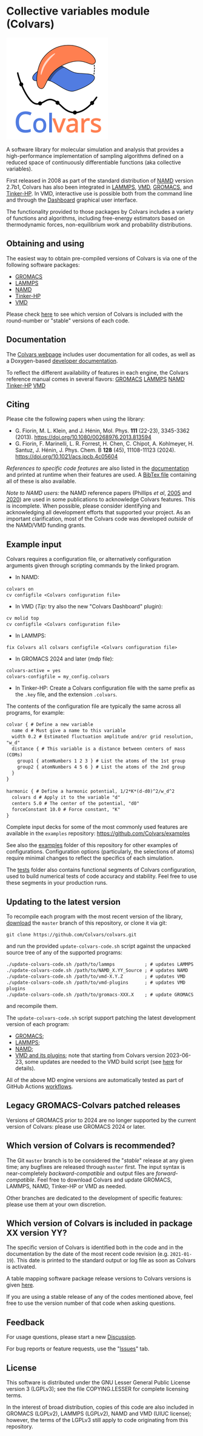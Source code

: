 # Collective variables module (Colvars)

![Colvars logo](doc/logo/colvars-logo.svg)

A software library for molecular simulation and analysis that provides a high-performance implementation of sampling algorithms defined on a reduced space of continuously differentiable functions (aka collective variables).

First released in 2008 as part of the standard distribution of [NAMD](https://www.ks.uiuc.edu/Research/namd/) version 2.7b1, Colvars has also been integrated in [LAMMPS](https://lammps.sandia.gov/download.html), [VMD](https://www.ks.uiuc.edu/Research/vmd/), [GROMACS](http://www.gromacs.org/), and [Tinker-HP](https://tinker-hp.org/).  In VMD, interactive use is possible both from the command line and through the [Dashboard](vmd/cv_dashboard/README.md) graphical user interface.

The functionality provided to those packages by Colvars includes a variety of functions and algorithms, including free-energy estimators based on thermodynamic forces, non-equilibrium work and probability distributions.

## Obtaining and using

The easiest way to obtain pre-compiled versions of Colvars is via one of the following software packages:
- [GROMACS](https://manual.gromacs.org/)
- [LAMMPS](https://lammps.sandia.gov/download.html)
- [NAMD](https://www.ks.uiuc.edu/Research/namd/)
- [Tinker-HP](https://tinker-hp.org/)
- [VMD](https://www.ks.uiuc.edu/Research/vmd/)

Please check [here](https://github.com/Colvars/colvars/wiki/List-of-Colvars-versions-included-in-simulation-and-analysis-packages) to see which version of Colvars is included with the round-number or "stable" versions of each code.

## Documentation

The [Colvars webpage](https://colvars.github.io/) includes user documentation for all codes, as well as a Doxygen-based [developer documentation](https://colvars.github.io/doxygen/html/).

To reflect the different availability of features in each engine, the Colvars reference manual comes in several flavors: [GROMACS](https://colvars.github.io/master/colvars-refman-gromacs.html) [LAMMPS](https://colvars.github.io/master/colvars-refman-lammps.html) [NAMD](https://colvars.github.io/master/colvars-refman-namd.html) [Tinker-HP](https://colvars.github.io/master/colvars-refman-tinkerhp.html) [VMD](https://colvars.github.io/master/colvars-refman-vmd.html)

## Citing

Please cite the following papers when using the library:

- G. Fiorin, M. L. Klein, and J. Hénin, Mol. Phys. **111** (22-23), 3345-3362 (2013).  https://doi.org/10.1080/00268976.2013.813594
- G. Fiorin, F. Marinelli, L. R. Forrest, H. Chen, C. Chipot, A. Kohlmeyer, H. Santuz, J. Hénin, J. Phys. Chem. B **128** (45), 11108-11123 (2024).  https://doi.org/10.1021/acs.jpcb.4c05604

*References to specific code features* are also listed in the [documentation](#documentation) and printed at runtime when their features are used.  A [BibTex file](https://github.com/Colvars/colvars/blob/master/doc/colvars-code-refs.bib?raw=true) containing all of these is also available.

*Note to NAMD users:* the NAMD reference papers (Phillips *et al*, [2005](https://doi.org/10.1002/jcc.20289) and [2020](https://doi.org/10.1063/5.0014475)) are used in some publications to acknowledge Colvars features.  This is incomplete.  When possible, please consider identifying and acknowledging all development efforts that supported your project.  As an important clarification, most of the Colvars code was developed *outside* of the NAMD/VMD funding grants.

## Example input

Colvars requires a configuration file, or alternatively configuration arguments given through scripting commands by the linked program.
- In NAMD:
```
colvars on
cv configfile <Colvars configuration file>
```
- In VMD (_Tip:_ try also the new "Colvars Dashboard" plugin):
```
cv molid top
cv configfile <Colvars configuration file>
```
- In LAMMPS:
```
fix Colvars all colvars configfile <Colvars configuration file>
```
- In GROMACS 2024 and later (mdp file):
```
colvars-active = yes
colvars-configfile = my_config.colvars
```
- In Tinker-HP:
Create a Colvars configuration file with the same prefix as the `.key` file, and the extension `.colvars`.

The contents of the configuration file are typically the same across all programs, for example:
```
colvar { # Define a new variable
  name d # Must give a name to this variable
  width 0.2 # Estimated fluctuation amplitude and/or grid resolution, "w_d"
  distance { # This variable is a distance between centers of mass (COMs)
    group1 { atomNumbers 1 2 3 } # List the atoms of the 1st group
    group2 { atomNumbers 4 5 6 } # List the atoms of the 2nd group
  }
}

harmonic { # Define a harmonic potential, 1/2*K*(d-d0)^2/w_d^2
  colvars d # Apply it to the variable "d"
  centers 5.0 # The center of the potential, "d0"
  forceConstant 10.0 # Force constant, "K"
}
```


Complete input decks for some of the most commonly used features are available in the `examples` repository:
https://github.com/Colvars/examples

See also the [examples](https://github.com/Colvars/colvars/tree/master/examples?raw=true) folder of this repository for other examples of configurations.  Configuration options (particularly, the selections of atoms) require minimal changes to reflect the specifics of each simulation.

The [tests](https://github.com/Colvars/colvars/tree/master/tests?raw=true) folder also contains functional segments of Colvars configuration, used to build numerical tests of code accuracy and stability.  Feel free to use these segments in your production runs.

## Updating to the latest version

To recompile each program with the most recent version of the library, [download](https://github.com/Colvars/colvars/archive/master.zip) the `master` branch of this repository, or clone it via git:
```
git clone https://github.com/Colvars/colvars.git
```
and run the provided `update-colvars-code.sh` script against the unpacked source tree of any of the supported programs:
```
./update-colvars-code.sh /path/to/lammps           ; # updates LAMMPS
./update-colvars-code.sh /path/to/NAMD_X.YY_Source ; # updates NAMD
./update-colvars-code.sh /path/to/vmd-X.Y.Z        ; # updates VMD
./update-colvars-code.sh /path/to/vmd-plugins      ; # updates VMD plugins
./update-colvars-code.sh /path/to/gromacs-XXX.X    ; # update GROMACS
```
and recompile them.

The `update-colvars-code.sh` script support patching the latest development version of each program:
- [GROMACS](https://gitlab.com/gromacs/gromacs);
- [LAMMPS](https://github.com/lammps/lammps);
- [NAMD](https://gitlab.com/tcbgUIUC/namd);
- [VMD and its plugins](https://www.ks.uiuc.edu/Research/vmd/doxygen/cvsget.html); note that starting from Colvars version 2023-06-23, some updates are needed to the VMD build script (see [here](https://colvars.github.io/README-c++11.html) for details).

All of the above MD engine versions are automatically tested as part of GitHub Actions [workflows](https://github.com/Colvars/colvars/actions?query=branch%3Amaster).

## Legacy GROMACS-Colvars patched releases

Versions of GROMACS prior to 2024 are no longer supported by the current version of Colvars: please use GROMACS 2024 or later.


## Which version of Colvars is recommended?

The Git `master` branch is to be considered the "*stable*" release at any given time; any bugfixes are released through `master` first.  The input syntax is near-completely *backward-compatible* and output files are *forward-compatible*.  Feel free to download Colvars and update GROMACS, LAMMPS, NAMD, Tinker-HP or VMD as needed.

Other branches are dedicated to the development of specific features: please use them at your own discretion.


## Which version of Colvars is included in package XX version YY?

The specific version of Colvars is identified both in the code and in the documentation by the date of the most recent code revision (e.g. `2021-01-19`). 
This date is printed to the standard output or log file as soon as Colvars is activated.

A table mapping software package release versions to Colvars versions is given [here](https://github.com/Colvars/colvars/wiki/List-of-Colvars-versions-included-in-simulation-and-analysis-packages).

If you are using a stable release of any of the codes mentioned above, feel free to use the version number of that code when asking questions.


## Feedback

For usage questions, please start a new [Discussion](https://github.com/Colvars/colvars/discussions/new?category=q-a).

For bug reports or feature requests, use the "[Issues](https://github.com/Colvars/colvars/issues)" tab.


## License

This software is distributed under the GNU Lesser General Public License version 3 (LGPLv3); see the file COPYING.LESSER for complete licensing terms.

In the interest of broad distribution, copies of this code are also included in GROMACS (LGPLv2), LAMMPS (LGPLv2), NAMD and VMD (UIUC license); however, the terms of the LGPLv3 still apply to code originating from this repository.
